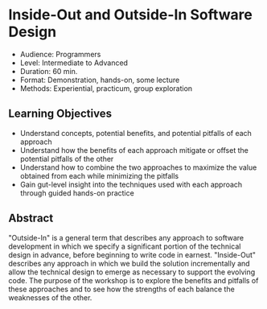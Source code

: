 # Inside-Out and Outside-In Software Design

* Audience: Programmers
* Level: Intermediate to Advanced
* Duration: 60 min.
* Format: Demonstration, hands-on, some lecture
* Methods: Experiential, practicum, group exploration

## Learning Objectives

* Understand concepts, potential benefits, and potential pitfalls of each approach
* Understand how the benefits of each approach mitigate or offset the potential pitfalls of the other
* Understand how to combine the two approaches to maximize the value obtained from each while minimizing the pitfalls
* Gain gut-level insight into the techniques used with each approach through guided hands-on practice

## Abstract

"Outside-In" is a general term that describes any approach to software development in which we specify a significant portion of the technical design in advance, before beginning to write code in earnest. "Inside-Out" describes any approach in which we build the solution incrementally and allow the technical design to emerge as necessary to support the evolving code. The purpose of the workshop is to explore the benefits and pitfalls of these approaches and to see how the strengths of each balance the weaknesses of the other.